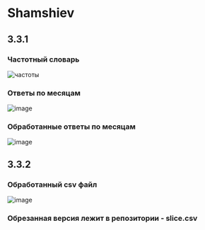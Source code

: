 # Shamshiev

## 3.3.1

### Частотный словарь

![частоты](https://user-images.githubusercontent.com/93040594/208480180-6b61b1ea-f4a7-4008-9e75-896d3029fc67.png)

### Ответы по месяцам

![image](https://user-images.githubusercontent.com/93040594/208481027-df165cb6-b76e-4c5f-b978-f45eecd918ba.png)

### Обработанные ответы по месяцам

![image](https://user-images.githubusercontent.com/93040594/208484371-6e146417-e16c-4adb-82e9-4f12abfa6bca.png)

## 3.3.2

### Обработанный csv файл

![image](https://user-images.githubusercontent.com/93040594/208484556-3ed3da00-575e-41da-9c49-e9724251009e.png)

### Обрезанная версия лежит в репозитории - slice.csv

